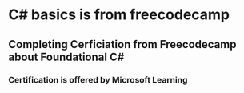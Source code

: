 # C# basics is from freecodecamp

## Completing Cerficiation from Freecodecamp about Foundational C#

### Certification is offered by Microsoft Learning
